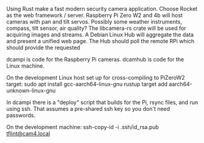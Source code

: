 Using Rust make a fast modern security camera application.
Choose Rocket as the web framework / server.
Raspberry Pi Zero W2 and 4b will host cameras with pan and tilt servos.
Possibly some weather instruments, compass, tilt sensor, air quality?
The libcamera-rs crate will be used for acquiring images and streams.
A Debian Linux Hub will aggregate the data and present a unified web page.
The Hub should poll the remote RPi which should provide the requested 

dcampi is code for the Raspberry Pi cameras.
dcamhub is code for the Linux machine.

On the development Linux host set up for cross-compiling to PiZeroW2 target:
sudo apt install gcc-aarch64-linux-gnu
rustup target add aarch64-unknown-linux-gnu

In dcampi there is a "deploy" script that builds for the Pi, rsync files, and run using ssh.
That assumes a pre-shared ssh key so you don't need passwords.

On the development machine:
ssh-copy-id -i .ssh/id_rsa.pub tflint@cam4.local


